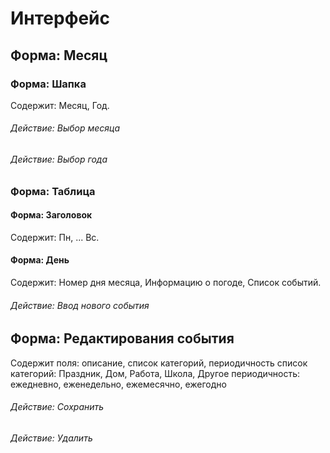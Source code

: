# Интерфейс

## Форма: Месяц

### Форма: Шапка
Содержит: Месяц, Год.
###### Действие: Выбор месяца
###### Действие: Выбор года

### Форма: Таблица
#### Форма: Заголовок
Содержит: Пн, ... Вс.
#### Форма: День
Содержит: Номер дня месяца, Информацию о погоде, Список событий. 

###### Действие: Ввод нового события

## Форма: Редактирования события
Содержит поля: описание, список категорий, периодичность
список категорий: Праздник, Дом, Работа, Школа, Другое
периодичность: ежедневно, еженедельно, ежемесячно, ежегодно
###### Действие: Сохранить
###### Действие: Удалить



